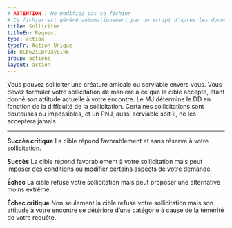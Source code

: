 ```yaml
---
# ATTENTION : Ne modifiez pas ce fichier
# Ce fichier est généré automatiquement par un script d'après les données du module Foundry VTT officiel et de sa traduction
title: Solliciter
titleEn: Request
type: action
typeFr: Action Unique
id: DCb62iCBrJXy0Ik6
group: actions
layout: action
---
```

Vous pouvez solliciter une créature amicale ou serviable envers vous. Vous devez formuler votre sollicitation de manière à ce que la cible accepte, étant donné son attitude actuelle à votre encontre. Le MJ détermine le DD en fonction de la difficulté de la sollicitation. Certaines sollicitations sont douteuses ou impossibles, et un PNJ, aussi serviable soit‑il, ne les acceptera jamais.

----

**Succès critique** La cible répond favorablement et sans réserve à votre sollicitation.

**Succès** La cible répond favorablement à votre sollicitation mais peut imposer des conditions ou modifier certains aspects de votre demande.

**Échec** La cible refuse votre sollicitation mais peut proposer une alternative moins extrême.

**Échec critique** Non seulement la cible refuse votre sollicitation mais son attitude à votre encontre se détériore d’une catégorie à cause de la témérité de votre requête.


